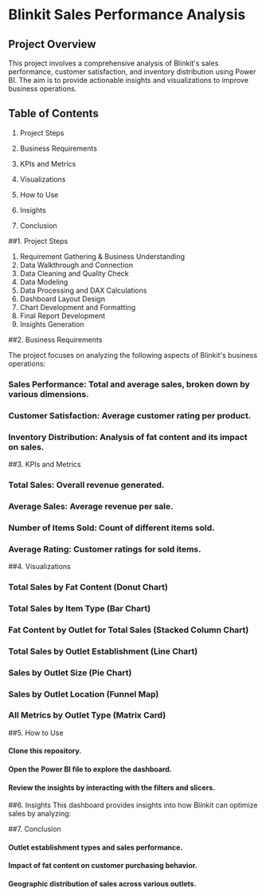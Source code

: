 # Blinkit Sales Performance Analysis

## Project Overview
This project involves a comprehensive analysis of Blinkit's sales performance, customer satisfaction, and inventory distribution using Power BI. The aim is to provide actionable insights and visualizations to improve business operations.

## Table of Contents
1. Project Steps 

2. Business Requirements

3. KPIs and Metrics

4. Visualizations

5. How to Use

6. Insights

7. Conclusion

##1. Project Steps
1. Requirement Gathering & Business Understanding
2. Data Walkthrough and Connection
3. Data Cleaning and Quality Check
4. Data Modeling
5. Data Processing and DAX Calculations
6. Dashboard Layout Design
7. Chart Development and Formatting
8. Final Report Development
9. Insights Generation

##2. Business Requirements

The project focuses on analyzing the following aspects of Blinkit's business operations:

### Sales Performance: Total and average sales, broken down by various dimensions.
### Customer Satisfaction: Average customer rating per product.
### Inventory Distribution: Analysis of fat content and its impact on sales.

##3. KPIs and Metrics
### Total Sales: Overall revenue generated.
### Average Sales: Average revenue per sale.
### Number of Items Sold: Count of different items sold.
### Average Rating: Customer ratings for sold items.

##4. Visualizations

### Total Sales by Fat Content (Donut Chart)
### Total Sales by Item Type (Bar Chart)
### Fat Content by Outlet for Total Sales (Stacked Column Chart)
### Total Sales by Outlet Establishment (Line Chart)
### Sales by Outlet Size (Pie Chart)
### Sales by Outlet Location (Funnel Map)
### All Metrics by Outlet Type (Matrix Card)

##5. How to Use
#### Clone this repository.
#### Open the Power BI file to explore the dashboard.
#### Review the insights by interacting with the filters and slicers.

##6. Insights
This dashboard provides insights into how Blinkit can optimize sales by analyzing:

##7.  Conclusion
#### Outlet establishment types and sales performance.
#### Impact of fat content on customer purchasing behavior.
#### Geographic distribution of sales across various outlets.
